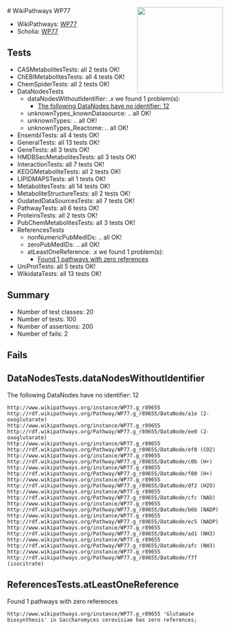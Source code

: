 <img style="float: right; width: 200px" src="https://upload.wikimedia.org/wikipedia/commons/thumb/8/83/Wplogo_with_text_500.png/640px-Wplogo_with_text_500.png" />
# WikiPathways WP77

* WikiPathways: [WP77](https://new.wikipathways.org/pathways/WP77)
* Scholia: [WP77](https://scholia.toolforge.org/wikipathways/WP77)
## Tests
* CASMetabolitesTests: all 2 tests OK!
* ChEBIMetabolitesTests: all 4 tests OK!
* ChemSpiderTests: all 2 tests OK!
* DataNodesTests
    * dataNodesWithoutIdentifier: .x we found 1 problem(s):
        * [The following DataNodes have no identifier: 12](#8792c492)
    * unknownTypes_knownDatasource: .. all OK!
    * unknownTypes: .. all OK!
    * unknownTypes_Reactome: .. all OK!
* EnsemblTests: all 4 tests OK!
* GeneralTests: all 13 tests OK!
* GeneTests: all 3 tests OK!
* HMDBSecMetabolitesTests: all 3 tests OK!
* InteractionTests: all 7 tests OK!
* KEGGMetaboliteTests: all 2 tests OK!
* LIPIDMAPSTests: all 1 tests OK!
* MetabolitesTests: all 14 tests OK!
* MetaboliteStructureTests: all 2 tests OK!
* OudatedDataSourcesTests: all 7 tests OK!
* PathwayTests: all 6 tests OK!
* ProteinsTests: all 2 tests OK!
* PubChemMetabolitesTests: all 3 tests OK!
* ReferencesTests
    * nonNumericPubMedIDs: .. all OK!
    * zeroPubMedIDs: .. all OK!
    * atLeastOneReference: .x we found 1 problem(s):
        * [Found 1 pathways with zero references](#35eb778e)
* UniProtTests: all 5 tests OK!
* WikidataTests: all 13 tests OK!


## Summary

* Number of test classes: 20
* Number of tests: 100
* Number of assertions: 200
* Number of fails: 2

## Fails

<a name="8792c492" />

## DataNodesTests.dataNodesWithoutIdentifier

The following DataNodes have no identifier: 12
```
http://www.wikipathways.org/instance/WP77.g_r89655 http://rdf.wikipathways.org/Pathway/WP77.g_r89655/DataNode/a1e (2-oxoglutarate)
http://www.wikipathways.org/instance/WP77.g_r89655 http://rdf.wikipathways.org/Pathway/WP77.g_r89655/DataNode/ee0 (2-oxoglutarate)
http://www.wikipathways.org/instance/WP77.g_r89655 http://rdf.wikipathways.org/Pathway/WP77.g_r89655/DataNode/ef8 (CO2)
http://www.wikipathways.org/instance/WP77.g_r89655 http://rdf.wikipathways.org/Pathway/WP77.g_r89655/DataNode/c0b (H+)
http://www.wikipathways.org/instance/WP77.g_r89655 http://rdf.wikipathways.org/Pathway/WP77.g_r89655/DataNode/f00 (H+)
http://www.wikipathways.org/instance/WP77.g_r89655 http://rdf.wikipathways.org/Pathway/WP77.g_r89655/DataNode/df2 (H2O)
http://www.wikipathways.org/instance/WP77.g_r89655 http://rdf.wikipathways.org/Pathway/WP77.g_r89655/DataNode/cfc (NAD)
http://www.wikipathways.org/instance/WP77.g_r89655 http://rdf.wikipathways.org/Pathway/WP77.g_r89655/DataNode/b6b (NADP)
http://www.wikipathways.org/instance/WP77.g_r89655 http://rdf.wikipathways.org/Pathway/WP77.g_r89655/DataNode/ec5 (NADP)
http://www.wikipathways.org/instance/WP77.g_r89655 http://rdf.wikipathways.org/Pathway/WP77.g_r89655/DataNode/ad1 (NH3)
http://www.wikipathways.org/instance/WP77.g_r89655 http://rdf.wikipathways.org/Pathway/WP77.g_r89655/DataNode/afc (NH3)
http://www.wikipathways.org/instance/WP77.g_r89655 http://rdf.wikipathways.org/Pathway/WP77.g_r89655/DataNode/f7f (isocitrate)
```

<a name="35eb778e" />

## ReferencesTests.atLeastOneReference

Found 1 pathways with zero references
```
http://www.wikipathways.org/instance/WP77.g_r89655 'Glutamate biosynthesis' in Saccharomyces cerevisiae has zero references; 
```

